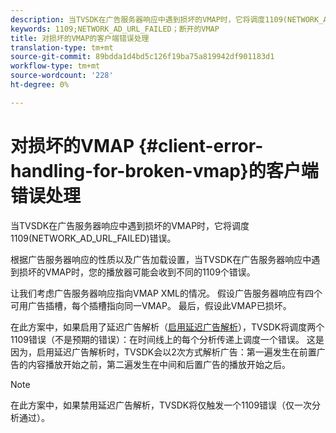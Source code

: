 ```yaml
---
description: 当TVSDK在广告服务器响应中遇到损坏的VMAP时，它将调度1109(NETWORK_AD_URL_FAILED)错误。
keywords: 1109;NETWORK_AD_URL_FAILED；断开的VMAP
title: 对损坏的VMAP的客户端错误处理
translation-type: tm+mt
source-git-commit: 89bdda1d4bd5c126f19ba75a819942df901183d1
workflow-type: tm+mt
source-wordcount: '228'
ht-degree: 0%

---
```



# 对损坏的VMAP {#client-error-handling-for-broken-vmap}的客户端错误处理

当TVSDK在广告服务器响应中遇到损坏的VMAP时，它将调度1109(NETWORK_AD_URL_FAILED)错误。

根据广告服务器响应的性质以及广告加载设置，当TVSDK在广告服务器响应中遇到损坏的VMAP时，您的播放器可能会收到不同的1109个错误。

让我们考虑广告服务器响应指向VMAP XML的情况。 假设广告服务器响应有四个可用广告插槽，每个插槽指向同一VMAP。 最后，假设此VMAP已损坏。

在此方案中，如果启用了延迟广告解析（[启用延迟广告解析](../../../../tvsdk-3x-android-prog/android-3x-advertising/ad-insertion/c-lazy-ad-resolving/t-enable-lazy-ad-resolving.md)），TVSDK将调度两个1109错误（不是预期的错误）：在时间线上的每个分析传递上调度一个错误。 这是因为，启用延迟广告解析时，TVSDK会以2次方式解析广告：第一遍发生在前置广告的内容播放开始之前，第二遍发生在中间和后置广告的播放开始之后。

>[!NOTE]
>
>在此方案中，如果禁用延迟广告解析，TVSDK将仅触发一个1109错误（仅一次分析通过）。